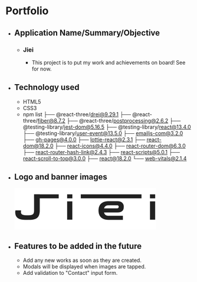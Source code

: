 # Portfolio

- ## Application Name/Summary/Objective
  -  ### Jiei
     - This project is to put my work and achievements on board! See for now.

- ## Technology used
  - HTML5
  - CSS3
  - npm list
    ├── @react-three/drei@9.29.1
    ├── @react-three/fiber@8.7.2
    ├── @react-three/postprocessing@2.6.2
    ├── @testing-library/jest-dom@5.16.5
    ├── @testing-library/react@13.4.0
    ├── @testing-library/user-event@13.5.0
    ├── emailjs-com@3.2.0
    ├── gh-pages@4.0.0
    ├── lottie-react@2.3.1
    ├── react-dom@18.2.0
    ├── react-icons@4.4.0
    ├── react-router-dom@6.3.0
    ├── react-router-hash-link@2.4.3
    ├── react-scripts@5.0.1
    ├── react-scroll-to-top@3.0.0
    ├── react@18.2.0
    └── web-vitals@2.1.4

- ## Logo and banner images
  ![Logo](../src/img/Jiei.svg)

- ## Features to be added in the future
  - Add any new works as soon as they are created.
  - Modals will be displayed when images are tapped.
  - Add validation to "Contact" input form.